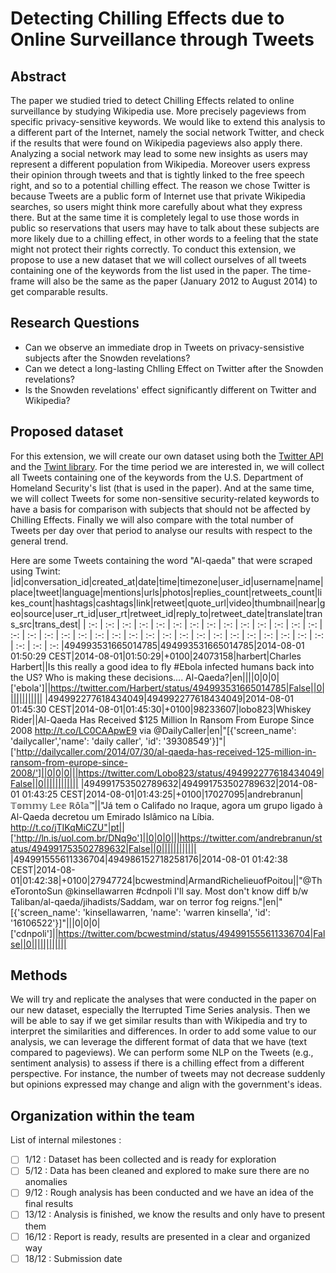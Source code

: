 # Detecting Chilling Effects due to Online Surveillance through Tweets
## Abstract  
The paper we studied tried to detect Chilling Effects related to online surveillance by studying Wikipedia use. More precisely pageviews from specific privacy-sensitive keywords. We would like to extend this analysis to a different part of the Internet, namely the social network Twitter, and check if the results that were found on Wikipedia pageviews also apply there. Analyzing a social network may lead to some new insights as users may represent a different population from Wikipedia. Moreover users express their opinion through tweets and that is tightly linked to the free speech right, and so to a potential chilling effect. The reason we chose Twitter is because Tweets are a public form of Internet use that private Wikipedia searches, so users might think more carefully about what they express there. But at the same time it is completely legal to use those words in public so reservations that users may have to talk about these subjects are more likely due to a chilling effect, in other words to a feeling that the state might not protect their rights correctly.
To conduct this extension, we propose to use a new dataset that we will collect ourselves of all tweets containing one of the keywords from the list used in the paper. The time-frame will also be the same as the paper (January 2012 to August 2014) to get comparable results.

## Research Questions  
* Can we observe an immediate drop in Tweets on privacy-sensistive subjects after the Snowden revelations?
* Can we detect a long-lasting Chlling Effect on Twitter after the Snowden revelations?
* Is the Snowden revelations' effect significantly different on Twitter and Wikipedia?

## Proposed dataset  
For this extension, we will create our own dataset using both the [Twitter API](https://developer.twitter.com/en/docs/twitter-api) and the [Twint library](https://github.com/twintproject/twint). For the time period we are interested in, we will collect all Tweets containing one of the keywords from the U.S. Department of Homeland Security's list (that is used in the paper). And at the same time, we will collect Tweets for some non-sensitive security-related keywords to have a basis for comparison with subjects that should not be affected by Chilling Effects. Finally we will also compare with the total number of Tweets per day over that period to analyse our results with respect to the general trend.

Here are some Tweets containing the word "Al-qaeda" that were scraped using Twint:
|id|conversation_id|created_at|date|time|timezone|user_id|username|name|place|tweet|language|mentions|urls|photos|replies_count|retweets_count|likes_count|hashtags|cashtags|link|retweet|quote_url|video|thumbnail|near|geo|source|user_rt_id|user_rt|retweet_id|reply_to|retweet_date|translate|trans_src|trans_dest|
| :-: | :-: | :-: | :-: | :-: | :-: | :-: | :-: | :-: | :-: | :-: | :-: | :-: | :-: | :-: | :-: | :-: | :-: | :-: | :-: | :-: | :-: | :-: | :-: | :-: | :-: | :-: | :-: | :-: | :-: | :-: | :-: | :-: | :-: | :-: | :-: 
|494993531665014785|494993531665014785|2014-08-01 01:50:29 CEST|2014-08-01|01:50:29|+0100|24073158|harbert|Charles Harbert||Is this really a good idea to fly #Ebola infected humans back into the US? Who is making these decisions.... Al-Qaeda?|en||||0|0|0|['ebola']||https://twitter.com/Harbert/status/494993531665014785|False||0||||||||||||
|494992277618434049|494992277618434049|2014-08-01 01:45:30 CEST|2014-08-01|01:45:30|+0100|98233607|lobo823|Whiskey Rider||Al-Qaeda Has Received $125 Million In Ransom From Europe Since 2008  http://t.co/LC0CAApwE9 via @DailyCaller|en|"[{'screen_name': 'dailycaller','name': 'daily caller', 'id': '39308549'}]"|['http://dailycaller.com/2014/07/30/al-qaeda-has-received-125-million-in-ransom-from-europe-since-2008/']||0|0|0|||https://twitter.com/Lobo823/status/494992277618434049|False||0||||||||||||
|494991753502789632|494991753502789632|2014-08-01 01:43:25 CEST|2014-08-01|01:43:25|+0100|17027095|andrebranun|𝕋𝕠𝕞𝕞𝕪 𝕃𝕖𝕖 ℝô𝕝𝕒™||"Já tem o Califado no Iraque, agora um grupo ligado à Al-Qaeda decretou um Emirado Islâmico na Líbia.  http://t.co/jTIKqMiCZU"|pt||['http://ln.is/uol.com.br/DNq9o']||0|0|0|||https://twitter.com/andrebranun/status/494991753502789632|False||0||||||||||||
|494991555611336704|494986152718258176|2014-08-01 01:42:38 CEST|2014-08-01|01:42:38|+0100|27947724|bcwestmind|ArmandRichelieuofPoitou||"@TheTorontoSun @kinsellawarren #cdnpoli I'll say. Most don't know diff b/w Taliban/al-qaeda/jihadists/Saddam, war on terror fog reigns."|en|"[{'screen_name': 'kinsellawarren, 'name': 'warren kinsella', 'id': '16106522'}]"|||0|0|0|['cdnpoli']||https://twitter.com/bcwestmind/status/494991555611336704|False||0||||||||||||



## Methods  
We will try and replicate the analyses that were conducted in the paper on our new dataset, especially the Iterrupted Time Series analysis. Then we will be able to say if we get similar results than with Wikipedia and try to interpret the similarities and differences. In order to add some value to our analysis, we can leverage the different format of data that we have (text compared to pageviews). We can perform some NLP on the Tweets (e.g., sentiment analysis) to assess if there is a chilling effect from a different perspective. For instance, the number of tweets may not decrease suddenly but opinions expressed may change and align with the government's ideas.

## Organization within the team  
List of internal milestones :
- [ ] 1/12 : Dataset has been collected and is ready for exploration
- [ ] 5/12 : Data has been cleaned and explored to make sure there are no anomalies
- [ ] 9/12 : Rough analysis has been conducted and we have an idea of the final results
- [ ] 13/12 : Analysis is finished, we know the results and only have to present them
- [ ] 16/12 : Report is ready, results are presented in a clear and organized way
- [ ] 18/12 : Submission date
